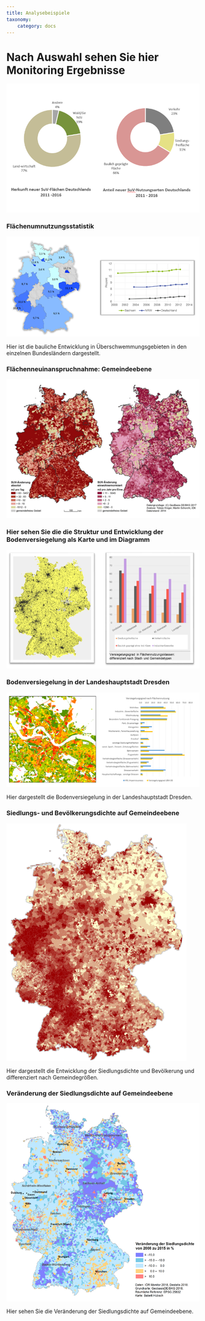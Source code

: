 ```yaml
---
title: Analysebeispiele
taxonomy:
    category: docs
---
```




# Nach Auswahl sehen Sie hier Monitoring Ergebnisse

![abb_flachenutzung](abb_flachenutzung.PNG)

### Flächenumnutzungsstatistik

![abb_baulichenutzung_uberschwiemung](abb_baulichenutzung_uberschwiemung.png)

Hier ist die bauliche Entwicklung in Überschwemmungsgebieten in den einzelnen Bundesländern dargestellt.



### Flächenneuinanspruchnahme: Gemeindeebene
![abb_flacheneue_einspruchenahme](abb_flacheneue_einspruchenahme.PNG)




### Hier sehen Sie die die Struktur und Entwicklung der Bodenversiegelung als Karte und im Diagramm
![abb_bodenversiegelung_str_ent](abb_bodenversiegelung_str_ent.PNG)




### Bodenversiegelung in der Landeshauptstadt Dresden
![abb_bodenseidlung_lokal](abb_bodenseidlung_lokal.png)



Hier dargestellt die Bodenversiegelung in der Landeshauptstadt Dresden.




### Siedlungs- und Bevölkerungsdichte auf Gemeindeebene
![abb_seidlung_bevolkerungdichte](abb_seidlung_bevolkerungdichte.png)

Hier dargestellt die Entwicklung der Siedlungsdichte und Bevölkerung und differenziert nach Gemeindegrößen.



### Veränderung der Siedlungsdichte auf Gemeindeebene
![abb_veranderung_siedlungdichte](abb_veranderung_siedlungdichte.png)



Hier sehen Sie die Veränderung der Siedlungsdichte auf Gemeindeebene.
